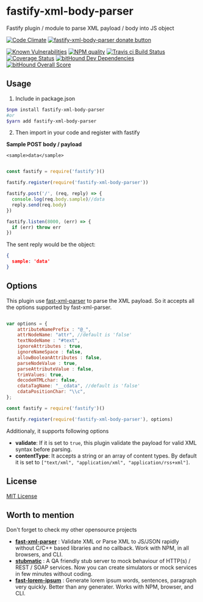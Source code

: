# fastify-xml-body-parser
Fastify plugin / module to parse XML payload / body into JS object

[![Code Climate](https://codeclimate.com/github/NaturalIntelligence/fastify-xml-body-parser/badges/gpa.svg)](https://codeclimate.com/github/NaturalIntelligence/fastify-xml-body-parser) 
[<img src="https://www.paypalobjects.com/webstatic/en_US/btn/btn_donate_92x26.png" alt="fastify-xml-body-parser donate button"/>](https://www.paypal.com/cgi-bin/webscr?cmd=_s-xclick&hosted_button_id=KQJAX48SPUKNC) 

[![Known Vulnerabilities](https://snyk.io/test/github/naturalintelligence/fastify-xml-body-parser/badge.svg)](https://snyk.io/test/github/naturalintelligence/fastify-xml-body-parser) 
[![NPM quality][quality-image]][quality-url]
[![Travis ci Build Status](https://travis-ci.org/NaturalIntelligence/fastify-xml-body-parser.svg?branch=master)](https://travis-ci.org/NaturalIntelligence/fastify-xml-body-parser) 
[![Coverage Status](https://coveralls.io/repos/github/NaturalIntelligence/fastify-xml-body-parser/badge.svg?branch=master)](https://coveralls.io/github/NaturalIntelligence/fastify-xml-body-parser?branch=master) 
[![bitHound Dev Dependencies](https://www.bithound.io/github/NaturalIntelligence/fastify-xml-body-parser/badges/devDependencies.svg)](https://www.bithound.io/github/NaturalIntelligence/fastify-xml-body-parser/master/dependencies/npm)
[![bitHound Overall Score](https://www.bithound.io/github/NaturalIntelligence/fastify-xml-body-parser/badges/score.svg)](https://www.bithound.io/github/NaturalIntelligence/fastify-xml-body-parser) 

[quality-image]: http://npm.packagequality.com/shield/fastify-xml-body-parser.svg?style=flat-square
[quality-url]: http://packagequality.com/#?package=fastify-xml-body-parser

## Usage
1. Include in package.json
```bash
$npm install fastify-xml-body-parser
#or
$yarn add fastify-xml-body-parser
```

2. Then import in your code and register with fastify

**Sample POST body / payload**
```
<sample>data</sample>
```

```js

const fastify = require('fastify')()

fastify.register(require('fastify-xml-body-parser'))

fastify.post('/', (req, reply) => {
  console.log(req.body.sample)//data
  reply.send(req.body)
})

fastify.listen(8000, (err) => {
  if (err) throw err
})
```

The sent reply would be the object:
```json
{
  sample: 'data'
}
```

## Options
This plugin use [fast-xml-parser](https://github.com/NaturalIntelligence/fast-xml-parser) to parse the XML payload. So it accepts all the options supported by fast-xml-parser.

```js

var options = {
    attributeNamePrefix : "@_",
    attrNodeName: "attr", //default is 'false'
    textNodeName : "#text",
    ignoreAttributes : true,
    ignoreNameSpace : false,
    allowBooleanAttributes : false,
    parseNodeValue : true,
    parseAttributeValue : false,
    trimValues: true,
    decodeHTMLchar: false,
    cdataTagName: "__cdata", //default is 'false'
    cdataPositionChar: "\\c",
};

const fastify = require('fastify')()

fastify.register(require('fastify-xml-body-parser'), options)

```

Additionaly, it supports following options

* **validate**: If it is set to `true`, this plugin validate the payload for valid XML syntax before parsing.
* **contentType**:  It accepts a string or an array of content types. By default it is set to `["text/xml", "application/xml", "application/rss+xml"]`.

## License
[MIT License](http://jsumners.mit-license.org/)

## Worth to mention

Don't forget to check my other opensource projects

* **[fast-xml-parser](https://github.com/NaturalIntelligence/fast-xml-parser)** : Validate XML or Parse XML to JS/JSON rapidly without C/C++ based libraries and no callback. Work with NPM, in all browsers, and CLI.
* **[stubmatic](https://github.com/NaturalIntelligence/stubmatic)** : A QA friendly stub server to mock behaviour of HTTP(s) / REST / SOAP services. Now you can create simulators or mock services in few minutes without coding.
* **[fast-lorem-ipsum](https://github.com/NaturalIntelligence/fast-lorem-ipsum)** : Generate lorem ipsum words, sentences, paragraph very quickly. Better than any generater. Works with NPM, browser, and CLI.
